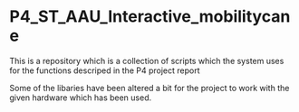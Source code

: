 # P4_ST_AAU_Interactive_mobilitycane
This is a repository which is a collection of scripts which the system uses for the functions descriped in the P4 project report


Some of the libaries have been altered a bit for the project to work with the given hardware which has been used.
